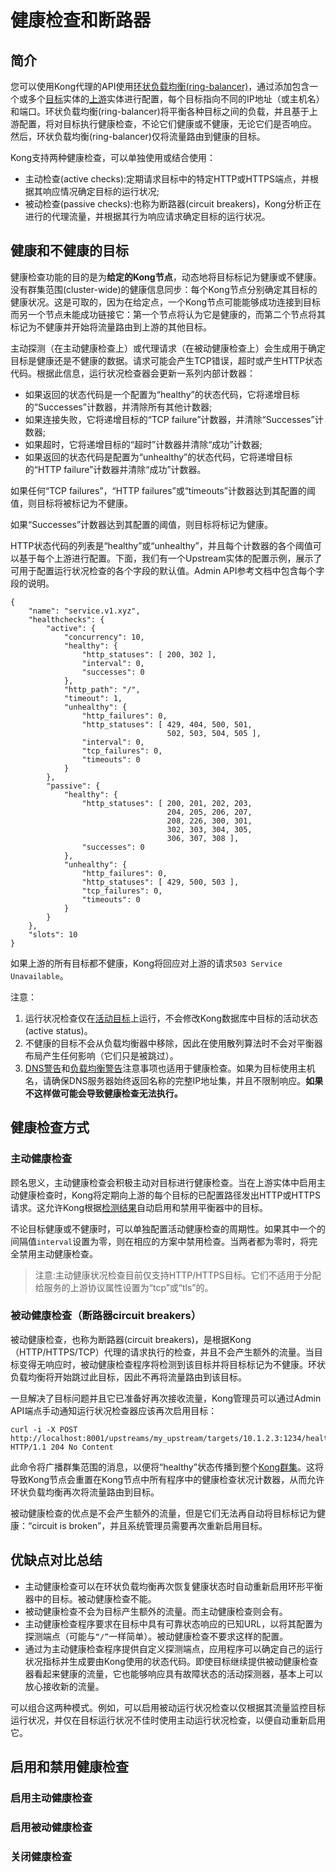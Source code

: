 # 健康检查和断路器

## 简介

您可以使用Kong代理的API使用[环状负载均衡(ring-balancer)](https://docs.konghq.com/1.1.x/loadbalancing#ring-balancer)，通过添加包含一个或多个[目标](https://docs.konghq.com/1.1.x/loadbalancing#target)实体的[上游](https://docs.konghq.com/1.1.x/loadbalancing#upstream)实体进行配置，每个目标指向不同的IP地址（或主机名）和端口。环状负载均衡(ring-balancer)将平衡各种目标之间的负载，并且基于上游配置，将对目标执行健康检查，不论它们健康或不健康，无论它们是否响应。
然后，环状负载均衡(ring-balancer)仅将流量路由到健康的目标。

Kong支持两种健康检查，可以单独使用或结合使用：

- 主动检查(active checks):定期请求目标中的特定HTTP或HTTPS端点，并根据其响应情况确定目标的运行状况;
- 被动检查(passive checks):也称为断路器(circuit breakers)，Kong分析正在进行的代理流量，并根据其行为响应请求确定目标的运行状况。

## 健康和不健康的目标

健康检查功能的目的是为**给定的Kong节点**，动态地将目标标记为健康或不健康。没有群集范围(cluster-wide)的健康信息同步：每个Kong节点分别确定其目标的健康状况。这是可取的，因为在给定点，一个Kong节点可能能够成功连接到目标而另一个节点未能成功链接它：第一个节点将认为它是健康的，而第二个节点将其标记为不健康并开始将流量路由到上游的其他目标。

主动探测（在主动健康检查上）或代理请求（在被动健康检查上）会生成用于确定目标是健康还是不健康的数据。请求可能会产生TCP错误，超时或产生HTTP状态代码。根据此信息，运行状况检查器会更新一系列内部计数器：

- 如果返回的状态代码是一个配置为“healthy”的状态代码，它将递增目标的“Successes”计数器，并清除所有其他计数器;
- 如果连接失败，它将递增目标的“TCP failure”计数器，并清除“Successes”计数器;
- 如果超时，它将递增目标的“超时”计数器并清除“成功”计数器;
- 如果返回的状态代码是配置为“unhealthy”的状态代码，它将递增目标的“HTTP failure”计数器并清除“成功”计数器。

如果任何“TCP failures”，“HTTP failures”或“timeouts”计数器达到其配置的阈值，则目标将被标记为不健康。

如果“Successes”计数器达到其配置的阈值，则目标将标记为健康。

HTTP状态代码的列表是“healthy”或“unhealthy”，并且每个计数器的各个阈值可以基于每个上游进行配置。下面，我们有一个Upstream实体的配置示例，展示了可用于配置运行状况检查的各个字段的默认值。Admin API参考文档中包含每个字段的说明。

```
{
    "name": "service.v1.xyz",
    "healthchecks": {
        "active": {
            "concurrency": 10,
            "healthy": {
                "http_statuses": [ 200, 302 ],
                "interval": 0,
                "successes": 0
            },
            "http_path": "/",
            "timeout": 1,
            "unhealthy": {
                "http_failures": 0,
                "http_statuses": [ 429, 404, 500, 501,
                                   502, 503, 504, 505 ],
                "interval": 0,
                "tcp_failures": 0,
                "timeouts": 0
            }
        },
        "passive": {
            "healthy": {
                "http_statuses": [ 200, 201, 202, 203,
                                   204, 205, 206, 207,
                                   208, 226, 300, 301,
                                   302, 303, 304, 305,
                                   306, 307, 308 ],
                "successes": 0
            },
            "unhealthy": {
                "http_failures": 0,
                "http_statuses": [ 429, 500, 503 ],
                "tcp_failures": 0,
                "timeouts": 0
            }
        }
    },
    "slots": 10
}
```

如果上游的所有目标都不健康，Kong将回应对上游的请求`503 Service Unavailable`。

注意：

1. 运行状况检查仅在[活动目标](https://docs.konghq.com/1.1.x/admin-api#target-object)上运行，不会修改Kong数据库中目标的活动状态(active status)。
2. 不健康的目标不会从负载均衡器中移除，因此在使用散列算法时不会对平衡器布局产生任何影响（它们只是被跳过）。
3. [DNS警告](https://docs.konghq.com/1.1.x/loadbalancing#dns-caveats)和[负载均衡警告](https://docs.konghq.com/1.1.x/loadbalancing#balancing-caveats)注意事项也适用于健康检查。如果为目标使用主机名，请确保DNS服务器始终返回名称的完整IP地址集，并且不限制响应。**如果不这样做可能会导致健康检查无法执行。**

## 健康检查方式

### 主动健康检查

顾名思义，主动健康检查会积极主动对目标进行健康检查。当在上游实体中启用主动健康检查时，Kong将定期向上游的每个目标的已配置路径发出HTTP或HTTPS请求。这允许Kong根据[检测结果](https://docs.konghq.com/1.1.x/health-checks-circuit-breakers/#healthy-and-unhealthy-targets)自动启用和禁用平衡器中的目标。

不论目标健康或不健康时，可以单独配置活动健康检查的周期性。如果其中一个的间隔值`interval`设置为零，则在相应的方案中禁用检查。当两者都为零时，将完全禁用主动健康检查。

> 注意:主动健康状况检查目前仅支持HTTP/HTTPS目标。它们不适用于分配给服务的上游协议属性设置为“tcp”或“tls”的。

### 被动健康检查（断路器circuit breakers）

被动健康检查，也称为断路器(circuit breakers)，是根据Kong（HTTP/HTTPS/TCP）代理的请求执行的检查，并且不会产生额外的流量。当目标变得无响应时，被动健康检查程序将检测到该目标并将目标标记为不健康。环状负载均衡将开始跳过此目标，因此不再将流量路由到该目标。

一旦解决了目标问题并且它已准备好再次接收流量，Kong管理员可以通过Admin API端点手动通知运行状况检查器应该再次启用目标：
```
curl -i -X POST http://localhost:8001/upstreams/my_upstream/targets/10.1.2.3:1234/healthy
HTTP/1.1 204 No Content
```
此命令将广播群集范围的消息，以便将“healthy”状态传播到整个[Kong群集](https://docs.konghq.com/1.1.x/clustering)。这将导致Kong节点会重置在Kong节点中所有程序中的健康检查状况计数器，从而允许环状负载均衡再次将流量路由到目标。

被动健康检查的优点是不会产生额外的流量，但是它们无法再自动将目标标记为健康：“circuit is broken”，并且系统管理员需要再次重新启用目标。

## 优缺点对比总结

- 主动健康检查可以在环状负载均衡再次恢复健康状态时自动重新启用环形平衡器中的目标。被动健康检查不能。
- 被动健康检查不会为目标产生额外的流量。而主动健康检查则会有。
- 主动健康检查程序要求在目标中具有可靠状态响应的已知URL，以将其配置为探测端点（可能与`“/”`一样简单）。被动健康检查不要求这样的配置。
- 通过为主动健康检查程序提供自定义探测端点，应用程序可以确定自己的运行状况指标并生成要由Kong使用的状态代码。即使目标继续提供被动健康检查器看起来健康的流量，它也能够响应具有故障状态的活动探测器，基本上可以放心接收新的流量。

可以组合这两种模式。例如，可以启用被动运行状况检查以仅根据其流量监控目标运行状况，并仅在目标运行状况不佳时使用主动运行状况检查，以便自动重新启用它。

## 启用和禁用健康检查

### 启用主动健康检查

### 启用被动健康检查

### 关闭健康检查




















